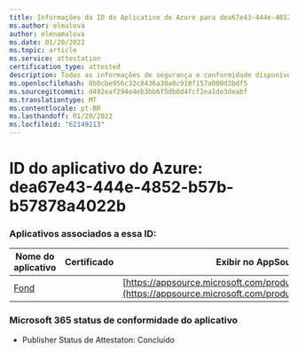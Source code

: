 ```yaml
---
title: Informações da ID do Aplicativo do Azure para dea67e43-444e-4852-b57b-b57878a4022b
ms.author: elmalova
author: elenamalova
ms.date: 01/20/2022
ms.topic: article
ms.service: attestation
certification_type: attested
description: Todas as informações de segurança e conformidade disponíveis para dea67e43-444e-4852-b57b-b57878a4022b.
ms.openlocfilehash: 8b0cbe956c32c8436a30a0c910f157a000d3bdf5
ms.sourcegitcommit: d492eaf294e4eb3bb6f5db6d4fcf2ea1de3deabf
ms.translationtype: MT
ms.contentlocale: pt-BR
ms.lasthandoff: 01/20/2022
ms.locfileid: "62149213"
---
```

# <a name="azure-app-id-dea67e43-444e-4852-b57b-b57878a4022b"></a>ID do aplicativo do Azure: dea67e43-444e-4852-b57b-b57878a4022b


### <a name="apps-associated-with-this-id"></a>Aplicativos associados a essa ID:
| **Nome do aplicativo** | **Certificado** | **Exibir no AppSource** |
|--------------|---------------|-----------------------|
| [Fond](https://docs.microsoft.com/microsoft-365-app-certification/forward/WA200003631) |  | [https://appsource.microsoft.com/product/office/WA200003631](https://appsource.microsoft.com/product/office/WA200003631) |

### <a name="microsoft-365-app-compliance-status"></a>Microsoft 365 status de conformidade do aplicativo
- Publisher Status de Attestaton: Concluído
